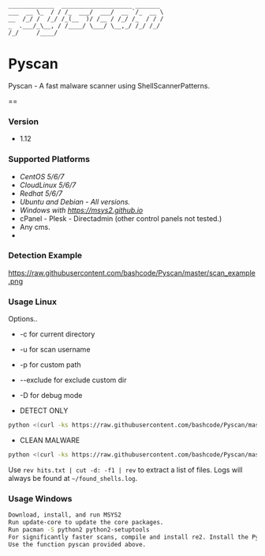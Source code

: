 ```
_____________  ____________________ _______
___  __ \_  / / /_  ___/  ___/  __ `/_  __ \
__  /_/ /  /_/ /_(__  )/ /__ / /_/ /_  / / /
_  .___/_\__, / /____/ \___/ \__,_/ /_/ /_/
/_/     /____/
```


# Pyscan
Pyscan - A fast malware scanner using ShellScannerPatterns.

==

### Version
* 1.12

### Supported Platforms

* _CentOS 5/6/7_
* _CloudLinux 5/6/7_
* _Redhat 5/6/7_
* _Ubuntu and Debian - All versions._
* _Windows with https://msys2.github.io_
* cPanel - Plesk - Directadmin (other control panels not tested.)
* Any cms.
* 


### Detection Example

https://raw.githubusercontent.com/bashcode/Pyscan/master/scan_example.png

### Usage Linux

Options..
* -c for current directory
* -u for scan username
* -p for custom path
* --exclude for exclude custom dir
* -D for debug mode

* DETECT ONLY

```sh
python <(curl -ks https://raw.githubusercontent.com/bashcode/Pyscan/master/pyscan.py)
```

* CLEAN MALWARE

```sh
python <(curl -ks https://raw.githubusercontent.com/bashcode/Pyscan/master/removeinjections.py)
```

Use `rev hits.txt | cut -d: -f1 | rev` to extract a list of files. Logs will always be found at `~/found_shells.log`. 

### Usage Windows
```sh
Download, install, and run MSYS2
Run update-core to update the core packages.
Run pacman -S python2 python2-setuptools
For significantly faster scans, compile and install re2. Install the Pyton module with easy_install2.7 re2.
Use the function pyscan provided above.
```


